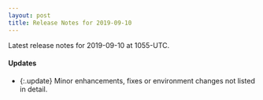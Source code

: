 ```yaml
---
layout: post
title: Release Notes for 2019-09-10
---
```


Latest release notes for 2019-09-10 at 1055-UTC.

<div class='updates' markdown='1'>

#### Updates

- {:.update} Minor enhancements, fixes or environment changes not listed in detail.

</div>


